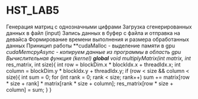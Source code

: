 # HST_LAB5
Генeрация матриц с однозначными цифрами
Загрузка сгенерированных данных в файл (input)
Запись данных в буфер с файла и отправка на девайса
Формирование времени выполнения и размера обработанных данных 
Приницип работы
**cudaMalloc - выделение памяти в gpu
**cudaMemcpyAsync - копируем данные из программы в область gpu
Вычислительная функция (kernel)
__global__ void multiplyMatrix(int* matrix, int* res_matrix, int size){
    int row = blockDim.x * blockIdx.x + threadIdx.x;
    int column = blockDim.y * blockIdx.y + threadIdx.y;
    if (row < size && column < size){
        int sum = 0;
        for (int rank = 0; rank < size; rank++)
            sum += matrix[row * size + rank] * matrix[rank * size + column];
        res_matrix[row * size + column] = sum;
    }
}
